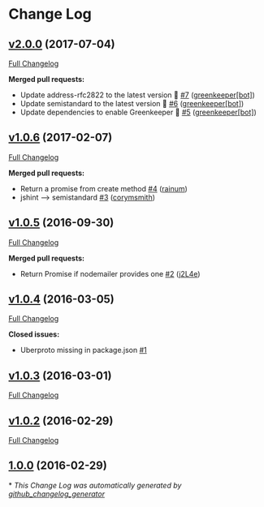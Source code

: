 # Change Log

## [v2.0.0](https://github.com/feathersjs-ecosystem/feathers-mailer/tree/v2.0.0) (2017-07-04)
[Full Changelog](https://github.com/feathersjs-ecosystem/feathers-mailer/compare/v1.0.6...v2.0.0)

**Merged pull requests:**

- Update address-rfc2822 to the latest version 🚀 [\#7](https://github.com/feathersjs-ecosystem/feathers-mailer/pull/7) ([greenkeeper[bot]](https://github.com/apps/greenkeeper))
- Update semistandard to the latest version 🚀 [\#6](https://github.com/feathersjs-ecosystem/feathers-mailer/pull/6) ([greenkeeper[bot]](https://github.com/apps/greenkeeper))
- Update dependencies to enable Greenkeeper 🌴 [\#5](https://github.com/feathersjs-ecosystem/feathers-mailer/pull/5) ([greenkeeper[bot]](https://github.com/apps/greenkeeper))

## [v1.0.6](https://github.com/feathersjs-ecosystem/feathers-mailer/tree/v1.0.6) (2017-02-07)
[Full Changelog](https://github.com/feathersjs-ecosystem/feathers-mailer/compare/v1.0.5...v1.0.6)

**Merged pull requests:**

- Return a promise from create method [\#4](https://github.com/feathersjs-ecosystem/feathers-mailer/pull/4) ([rainum](https://github.com/rainum))
- jshint —\> semistandard [\#3](https://github.com/feathersjs-ecosystem/feathers-mailer/pull/3) ([corymsmith](https://github.com/corymsmith))

## [v1.0.5](https://github.com/feathersjs-ecosystem/feathers-mailer/tree/v1.0.5) (2016-09-30)
[Full Changelog](https://github.com/feathersjs-ecosystem/feathers-mailer/compare/v1.0.4...v1.0.5)

**Merged pull requests:**

- Return Promise if nodemailer provides one [\#2](https://github.com/feathersjs-ecosystem/feathers-mailer/pull/2) ([j2L4e](https://github.com/j2L4e))

## [v1.0.4](https://github.com/feathersjs-ecosystem/feathers-mailer/tree/v1.0.4) (2016-03-05)
[Full Changelog](https://github.com/feathersjs-ecosystem/feathers-mailer/compare/v1.0.3...v1.0.4)

**Closed issues:**

- Uberproto missing in package.json [\#1](https://github.com/feathersjs-ecosystem/feathers-mailer/issues/1)

## [v1.0.3](https://github.com/feathersjs-ecosystem/feathers-mailer/tree/v1.0.3) (2016-03-01)
[Full Changelog](https://github.com/feathersjs-ecosystem/feathers-mailer/compare/v1.0.2...v1.0.3)

## [v1.0.2](https://github.com/feathersjs-ecosystem/feathers-mailer/tree/v1.0.2) (2016-02-29)
[Full Changelog](https://github.com/feathersjs-ecosystem/feathers-mailer/compare/1.0.0...v1.0.2)

## [1.0.0](https://github.com/feathersjs-ecosystem/feathers-mailer/tree/1.0.0) (2016-02-29)


\* *This Change Log was automatically generated by [github_changelog_generator](https://github.com/skywinder/Github-Changelog-Generator)*